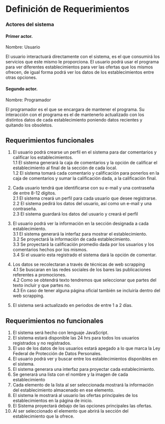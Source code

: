 # Definición de Requerimientos
### Actores del sistema
#### Primer actor.

Nombre: Usuario


El usuario interactuará directamente con el sistema, es el que consumirá los servicios que este mismo le proporciona. El usuario podrá usar el programa para ver diferentes establecimientos para ver las ofertas que los mismos ofrecen, de igual forma podrá ver los datos de los establecimientos entre otras opciones.

#### Segundo actor.

Nombre: Programador


El programador es el que se encargara de mantener el programa. Su interacción con el programa es el de mantenerlo actualizado con los distintos datos de cada establecimiento poniendo datos recientes y quitando los obsoletos.

## Requerimientos funcionales


1. El usuario podrá crearse un perfil en el sistema para dar comentarios y calificar los establecimientos.  
1.1	El sistema generará la caja de comentarios y la opción de calificar el establecimiento al final de la sección de cada local.  
1.2 El sistema tomará cada comentario y calificación para ponerlos en la caja de comentarios y sumar la calificación dada, a la calificación final.


2. Cada usuario tendrá que identificarse con su e-mail y una contraseña de entre 8-12 dígitos.  
2.1	El sistema creará un perfil para cada usuario que desee registrarse.  
2.2	El sistema pedirá los datos del usuario, así como un e-mail y una contraseña.  
2.3	El sistema guardará los datos del usuario y creará el perfil

3.	El usuario podrá ver la información en la sección designada a cada establecimiento.  
3.1	El sistema generará la interfaz para mostrar el establecimiento.  
3.2	Se proyectará la información de cada establecimiento.  
3.3	Se proyectará la calificación promedio dada por los usuarios y los comentarios hechos por los mismos.  
3.4	Si el usuario esta registrado el sistema dará la opción de comentar.

4.	Los datos se recolectaran a través de técnicas de web scrapping  
4.1	Se buscaran en las redes sociales de los bares las publicaciones referentes a promociones.  
4.2	Como se obtendrá texto tendremos que seleccionar que partes del texto incluir y que partes no.  
4.3	En caso de tener alguna página oficial también se incluiría dentro del web scrapping.  

5.	El sistema será actualizado en periodos de entre 1 a 2 días.

Requerimientos no funcionales  
--
1.	El sistema será hecho con lenguaje JavaScript.
2.	El sistema estará disponible las 24 hrs para todos los usuarios registrados y no registrados.
3.	El uso de los datos de los usuarios estará apegado a lo que marca la Ley Federal de Protección de Datos Personales.
4.	El usuario podrá ver y buscar entre los establecimientos disponibles en el sistema.
5.	El sistema generara una interfaz para proyectar cada establecimiento.
6.	Se generará una lista con el nombre y la imagen de cada establecimiento
7.	Cada elemento de la lista al ser seleccionada mostrará la información del establecimiento almacenado en ese elemento.
8.	El sistema le mostrará al usuario las ofertas principales de los establecimientos en la página de inicio.
9.	 El Sistema proyectará debajo de las opciones principales las ofertas.
10.	 Al ser seleccionado el elemento que abrirá la sección del establecimiento que la ofrece. 


